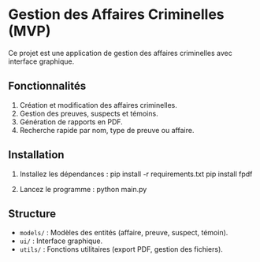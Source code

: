 # Gestion des Affaires Criminelles (MVP)

Ce projet est une application de gestion des affaires criminelles avec interface graphique.

## Fonctionnalités
1. Création et modification des affaires criminelles.
2. Gestion des preuves, suspects et témoins.
3. Génération de rapports en PDF.
4. Recherche rapide par nom, type de preuve ou affaire.

## Installation
1. Installez les dépendances :
pip install -r requirements.txt
pip install fpdf

2. Lancez le programme :
python main.py


## Structure
- `models/` : Modèles des entités (affaire, preuve, suspect, témoin).
- `ui/` : Interface graphique.
- `utils/` : Fonctions utilitaires (export PDF, gestion des fichiers).


